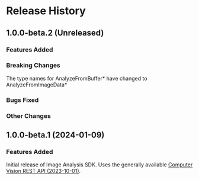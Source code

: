 # Release History


## 1.0.0-beta.2 (Unreleased)

### Features Added

### Breaking Changes
The type names for AnalyzeFromBuffer* have changed to AnalyzeFromImageData*

### Bugs Fixed

### Other Changes


## 1.0.0-beta.1 (2024-01-09)

### Features Added
Initial release of Image Analysis SDK. Uses the generally available [Computer Vision REST API (2023-10-01)](https://eastus.dev.cognitive.microsoft.com/docs/services/Cognitive_Services_Unified_Vision_API_2023-10-01).
